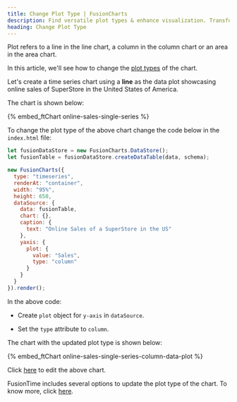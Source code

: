 ```yaml
---
title: Change Plot Type | FusionCharts
description: Find versatile plot types & enhance visualization. Transform your charts effortlessly with FusionCharts. Click here to explore more such tactics.
heading: Change Plot Type
---
```


Plot refers to a line in the line chart, a column in the column chart or an area in the area chart.

In this article, we'll see how to change the [plot types](/fusiontime/fusiontime-component/plot-types-in-fusiontime) of the chart.

Let's create a time series chart using a **line** as the data plot showcasing online sales of SuperStore in the United States of America.

The chart is shown below:

{% embed_ftChart online-sales-single-series %}

To change the plot type of the above chart change the code below in the `index.html` file:

```javascript
let fusionDataStore = new FusionCharts.DataStore();
let fusionTable = fusionDataStore.createDataTable(data, schema);

new FusionCharts({
  type: "timeseries",
  renderAt: "container",
  width: "95%",
  height: 650,
  dataSource: {
    data: fusionTable,
    chart: {},
    caption: {
      text: "Online Sales of a SuperStore in the US"
    },
    yaxis: {
      plot: {
        value: "Sales",
        type: "column"
      }
    }
  }
}).render();
```

In the above code:

- Create `plot` object for `y-axis` in `dataSource`.

- Set the `type` attribute to `column`.

The chart with the updated plot type is shown below:

{% embed_ftChart online-sales-single-series-column-data-plot %}

Click [here](https://jsfiddle.net/fusioncharts/dw4ntp5a/) to edit the above chart.

FusionTime includes several options to update the plot type of the chart. To know more, click [here](/fusiontime/fusiontime-component/plot-types-in-fusiontime).
